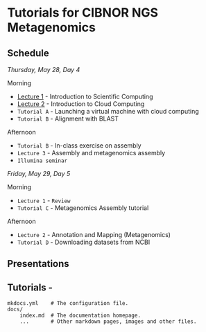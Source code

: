 # Tutorials for CIBNOR NGS Metagenomics

## Schedule

*Thursday, May 28, Day 4*

Morning

* [Lecture 1](../../docs/files/2014-lecture1-welcome.pdf) - Introduction to Scientific Computing
* [Lecture 2](../../docs/files/cloud.md) - Introduction to Cloud Computing
* `Tutorial A` - Launching a virtual machine with cloud computing
* `Tutorial B` - Alignment with BLAST

Afternoon

* `Tutorial B` - In-class exercise on assembly
* `Lecture 3` - Assembly and metagenomics assembly
* `Illumina seminar`

*Friday, May 29, Day 5*

Morning 

* `Lecture 1` - `Review`
* `Tutorial C` - Metagenomics Assembly tutorial

Afternoon

* `Lecture 2` - Annotation and Mapping (Metagenomics)
* `Tutorial D` - Downloading datasets from NCBI

## Presentations

        

## Tutorials - 

    mkdocs.yml    # The configuration file.
    docs/
        index.md  # The documentation homepage.
        ...       # Other markdown pages, images and other files.
